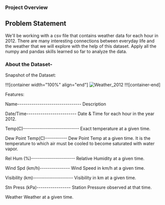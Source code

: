 ### Project Overview

 ## Problem Statement

We'll be working with a csv file that contains weather data for each hour in 2012. There are many interesting connections between everyday life and the weather that we will explore with the help of this dataset. Apply all the numpy and pandas skills learned so far to analyze the data.

### About the Dataset-

Snapshot of the Dataset:

!!![container width="100%" align="end"]
![Weather_2012](https://storage.googleapis.com/ga-commit-live-prod-live-data/account/b92/11111111-1111-1111-1111-000000000000/b428/c2e2d3d8-859c-435d-ae31-3583079ed11d/file.png)
!!![container-end]


Features:

Name--------------------------------	Description

Date/Time-------------------------	Date & Time for each hour in the year 2012.

Temp(C)----------------------------	Exact temperature at a given time.

Dew Point Temp(C)-----------	Dew Point Temp at a given time. It is the temperature to which air must be cooled to become saturated with water vapor.

Rel Hum (%)----------------------	Relative Humidity at a given time.

Wind Spd (km/h)---------------	Wind Speed in km/h at a given time.

Visibility (km)--------------------	Visibility in km at a given time.

Stn Press (kPa)-----------------	Station Pressure observed at that time.

Weather	Weather at a given time.




